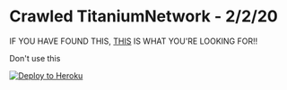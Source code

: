 # Crawled TitaniumNetwork - 2/2/20

IF YOU HAVE FOUND THIS, [THIS](https://github.com/titaniumnetwork-dev/Phoenix-Reborn) IS WHAT YOU'RE LOOKING FOR!!



Don't use this

[![Deploy to Heroku](https://www.herokucdn.com/deploy/button.svg)](https://heroku.com/deploy?template=https://github.com/BinBashBanana/T1T4N1UMN3TW0RK_qweundz)